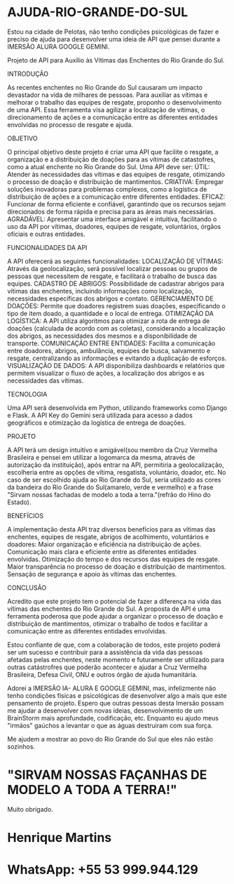 # AJUDA-RIO-GRANDE-DO-SUL
Estou na cidade de Pelotas, não tenho condições psicológicas de fazer e preciso de ajuda para desenvolver uma ideia de API que pensei durante a IMERSÃO ALURA GOOGLE GEMINI.


Projeto de API para Auxílio às Vítimas das Enchentes do Rio Grande do Sul.



INTRODUÇÃO

As recentes enchentes no Rio Grande do Sul causaram um impacto devastador na vida de milhares de pessoas. Para auxiliar as vítimas e melhorar o trabalho das equipes de resgate, proponho o desenvolvimento de uma API. Essa ferramenta visa agilizar a localização de vítimas, o direcionamento de ações e a comunicação entre as diferentes entidades envolvidas no processo de resgate e ajuda.



OBJETIVO

O principal objetivo deste projeto é criar uma API que facilite o resgate, a organização e a distribuição de doações para as vítimas de catastofres, como a atual enchente no Rio Grande do Sul. Uma API deve ser:
ÚTIL: Atender às necessidades das vítimas e das equipes de resgate, otimizando o processo de doação e distribuição de mantimentos. CRIATIVA: Empregar soluções inovadoras para problemas complexos, como a logística de distribuição de ações e a comunicação entre diferentes entidades. 
EFICAZ: Funcionar de forma eficiente e confiável, garantindo que os recursos sejam direcionados de forma rápida e precisa para as áreas mais necessárias.
AGRADÁVEL: Apresentar uma interface amigável e intuitiva, facilitando o uso da API por vítimas, doadores, equipes de resgate, voluntários, órgãos oficiais e outras entidades. 



FUNCIONALIDADES DA API

A API oferecerá as seguintes funcionalidades:
LOCALIZAÇÃO DE VÍTIMAS: Através da geolocalização, será possível localizar pessoas ou grupos de pessoas que necessitem de resgate, e facilitará o trabalho de busca das equipes.
CADASTRO DE ABRIGOS: Possibilidade de cadastrar abrigos para vítimas das enchentes, incluindo informações como localização, necessidades específicas dos abrigos e contato.
GERENCIAMENTO DE DOAÇÕES: Permite que doadores registrem suas doações, especificando o tipo de item doado, a quantidade e o local de entrega.
OTIMIZAÇÃO DA LOGÍSTICA: A API utiliza algoritmos para otimizar a rota de entrega de doações (calculada de acordo com as coletas), considerando a localização dos abrigos, as necessidades dos mesmos e a disponibilidade de transporte.
COMUNICAÇÃO ENTRE ENTIDADES: Facilita a comunicação entre doadores, abrigos, ambulância, equipes de busca, salvamento e resgate, centralizando as informações e evitando a duplicação de esforços.
VISUALIZAÇÃO DE DADOS: A API disponibiliza dashboards e relatórios que permitem visualizar o fluxo de ações, a localização dos abrigos e as necessidades das vítimas.



TECNOLOGIA

Uma API será desenvolvida em Python, utilizando frameworks como Django e Flask. A API Key do Gemini será utilizada para acesso a dados geográficos e otimização da logística de entrega de doações.



PROJETO

A API terá um design intuitivo e amigável(sou membro da Cruz Vermelha Brasileira e pensei em utilizar a logomarca da mesma, através de autorização da instituição), após entrar na API, permitiria a geolocalização, escolheria entre as opções de vítima, resgatista, voluntário, doador, etc. No caso de ser escolhido ajuda ao Rio Grande do Sul, seria utilizado as cores da bandeira do Rio Grande do Sul(amarelo, verde e vermelho) e a frase "Sirvam nossas fachadas de modelo a toda a terra."(refrão do Hino do Estado).



BENEFÍCIOS

A implementação desta API traz diversos benefícios para as vítimas das enchentes, equipes de resgate, abrigos de acolhimento, voluntários e doadores:
Maior organização e eficiência na distribuição de ações. Comunicação mais clara e eficiente entre as diferentes entidades envolvidas. Otimização do tempo e dos recursos das equipes de resgate. Maior transparência no processo de doação e distribuição de mantimentos. Sensação de segurança e apoio às vítimas das enchentes.



CONCLUSÃO

Acredito que este projeto tem o potencial de fazer a diferença na vida das vítimas das enchentes do Rio Grande do Sul. A proposta de API é uma ferramenta poderosa que pode ajudar a organizar o processo de doação e distribuição de mantimentos, otimizar o trabalho de todos e facilitar a comunicação entre as diferentes entidades envolvidas.



Estou confiante de que, com a colaboração de todos, este projeto poderá ser um sucesso e contribuir para a assistência da vida das pessoas afetadas pelas enchentes, neste momento e futuramente ser utilizado para outras catástrofres que poderão acontecer e ajudar a Cruz Vermelha Brasileira, Defesa Civil, ONU e outros órgão de ajuda humanitária.



Adorei a IMERSÃO IA- ALURA E GOOGLE GEMINI, mas, infelizmente não tenho condições físicas e psicológicas de desenvolver algo a mais que este pensamento de projeto. Espero que outras pessoas desta Imersão possam me ajudar a desenvolver com novas ideias, desenvolvimento de um BrainStorm mais aprofundade, codificação, etc. Enquanto eu ajudo meus "irmãos" gaúchos a levantar o que as águas destruiram com sua força.



Me ajudem a mostrar ao povo do Rio Grande do Sul que eles não estão sozinhos.



# "SIRVAM NOSSAS FAÇANHAS DE MODELO A TODA A TERRA!"



Muito obrigado.



# Henrique Martins
# WhatsApp: +55 53 999.944.129
